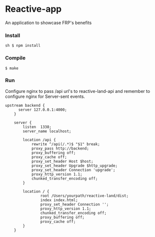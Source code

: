# Reactive-app

An application to showcase FRP's benefits

### Install

```sh $ npm install ```

### Compile

```$ make ```

### Run

Configure nginx to pass /api url's to reactive-land-api and remember to configure nginx for Server-sent events.

```
upstream backend {
      server 127.0.0.1:4000;
    }
    
    server {
        listen  1338;
        server_name localhost;
        
        location /api {
            rewrite ^/api(/.*)$ "$1" break;
            proxy_pass http://backend;
            proxy_buffering off;
            proxy_cache off;
            proxy_set_header Host $host;
            proxy_set_header Upgrade $http_upgrade;
            proxy_set_header Connection 'upgrade';
            proxy_http_version 1.1;
            chunked_transfer_encoding off;
        }       

        location / {
                root /Users/yourpath/reactive-land/dist;
                index index.html;
                proxy_set_header Connection '';
                proxy_http_version 1.1;
                chunked_transfer_encoding off;
                proxy_buffering off;
                proxy_cache off;
        }
    }
```
